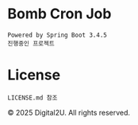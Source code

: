 # Bomb Cron Job
	Powered by Spring Boot 3.4.5
	진행중인 프로젝트
	
# License
	LICENSE.md 참조

© 2025 Digital2U. All rights reserved.